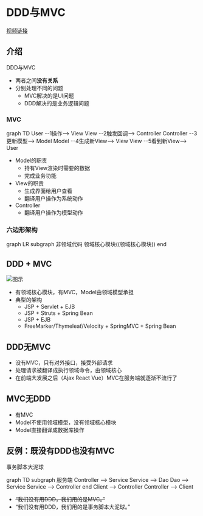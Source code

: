 # DDD与MVC

[视频链接](https://www.bilibili.com/video/BV1F6421u7KF)

## 介绍

DDD与MVC

- 两者之间**没有关系**
- 分别处理不同的问题
  - MVC解决的是UI问题
  - DDD解决的是业务逻辑问题

### MVC

<mermaid>
graph TD
User --1操作--> View
View --2触发回调-->  Controller
Controller --3更新模型--> Model
Model --4生成新View--> View
View --5看到新View--> User
</mermaid>

- Model的职责
  - 持有View渲染时需要的数据
  - 完成业务功能
- View的职责
  - 生成界面给用户查看
  - 翻译用户操作为系统动作
- Controller
  - 翻译用户操作为模型动作

### 六边形架构

<mermaid>
graph LR
subgraph 非领域代码
领域核心模块((领域核心模块))
end
</mermaid>

## DDD + MVC

![图示](/ddd/mvc1.png)

- 有领域核心模块，有MVC，Model由领域模型承担
- 典型的架构
  - JSP + Servlet + EJB
  - JSP + Struts + Spring Bean
  - JSP + EJB
  - FreeMarker/Thymeleaf/Velocity + SpringMVC + Spring Bean

## DDD无MVC

- 没有MVC，只有对外接口，接受外部请求
- 处理请求被翻译成执行领域命令，由领域核心
- 在前端大发展之后（Ajax React Vue）MVC在服务端就逐渐不流行了

## MVC无DDD

- 有MVC
- Model不使用领域模型，没有领域核心模块
- Model直接翻译成数据库操作

## 反例：既没有DDD也没有MVC

事务脚本大泥球

<mermaid>
graph TD
subgraph 服务端
Controller --> Service
Service --> Dao
Dao --> Service
Service --> Controller
end
Client --> Controller
Controller --> Client
</mermaid>

- ~~“我们没有用DDD，我们用的是MVC。”~~
- “我们没有用DDD，我们用的是事务脚本大泥球。”
